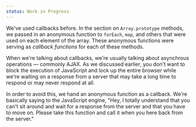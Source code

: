 ```yaml
---
status: Work in Progress
---
```


We've used callbacks before. In the section on `Array.prototype` methods, we passed in an anonymous function to `forEach`, `map`, and others that were used on each element of the array. These anonymous functions were serving as _callback functions_ for each of these methods.

When we're talking about callbacks, we're usually talking about asynchrous operations — commonly AJAX. As we discussed earlier, you don't want to block the execution of JavaScript and lock up the entire browser while we're waiting on a response from a server that may take a long time to respond or may never respond at all.

In order to avoid this, we hand an anonymous function as a callback. We're basically saying to the JavaScript engine, "Hey, I totally understand that you can't sit around and wait for a response from the server and that you have to move on. Please take this function and call it when you here back from the server."
